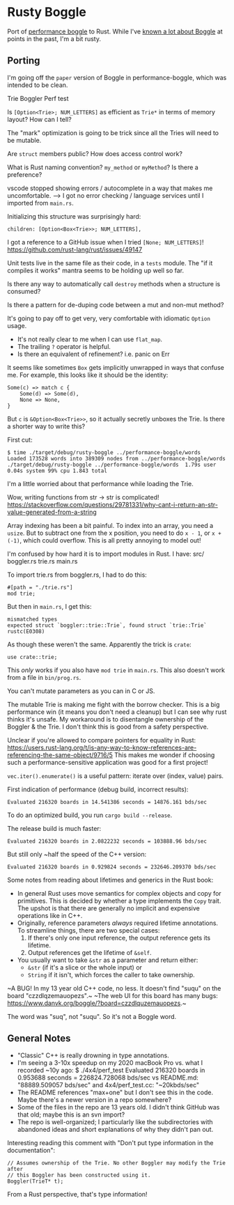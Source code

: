 # Rusty Boggle

Port of [performance boggle][1] to Rust. While I've [known a lot about Boggle][2] at points in the past, I'm a bit rusty.

## Porting

I'm going off the `paper` version of Boggle in performance-boggle, which was intended to be clean.

Trie
Boggler
Perf test

Is `[Option<Trie>; NUM_LETTERS]` as efficient as `Trie*` in terms of memory layout? How can I tell?

The "mark" optimization is going to be trick since all the Tries will need to be mutable.

Are `struct` members public? How does access control work?

What is Rust naming convention? `my_method` or `myMethod`? Is there a preference?

vscode stopped showing errors / autocomplete in a way that makes me uncomfortable.
--> I got no error checking / language services until I imported from `main.rs`.

Initializing this structure was surprisingly hard:

    children: [Option<Box<Trie>>; NUM_LETTERS],

I got a reference to a GitHub issue when I tried `[None; NUM_LETTERS]`!
https://github.com/rust-lang/rust/issues/49147

Unit tests live in the same file as their code, in a `tests` module.
The "if it compiles it works" mantra seems to be holding up well so far.

Is there any way to automatically call `destroy` methods when a structure is consumed?

Is there a pattern for de-duping code between a mut and non-mut method?

It's going to pay off to get very, very comfortable with idiomatic `Option` usage.
- It's not really clear to me when I can use `flat_map`.
- The trailing `?` operator is helpful.
- Is there an equivalent of refinement? i.e. panic on Err

It seems like sometimes `Box` gets implicitly unwrapped in ways that confuse me.
For example, this looks like it should be the identity:

    Some(c) => match c {
        Some(d) => Some(d),
        None => None,
    }

But `c` is `&Option<Box<Trie>>`, so it actually secretly unboxes the Trie.
Is there a shorter way to write this?

First cut:

    $ time ./target/debug/rusty-boggle ../performance-boggle/words
    Loaded 173528 words into 389309 nodes from ../performance-boggle/words
    ./target/debug/rusty-boggle ../performance-boggle/words  1.79s user 0.04s system 99% cpu 1.843 total

I'm a little worried about that performance while loading the Trie.

Wow, writing functions from str -> str is complicated!
https://stackoverflow.com/questions/29781331/why-cant-i-return-an-str-value-generated-from-a-string

Array indexing has been a bit painful. To index into an array, you need a `usize`.
But to subtract one from the x position, you need to do `x - 1`, or `x + (-1)`, which could overflow.
This is all pretty annoying to model out!

I'm confused by how hard it is to import modules in Rust.
I have:
src/
  boggler.rs
  trie.rs
  main.rs

To import trie.rs from boggler.rs, I had to do this:

    #[path = "./trie.rs"]
    mod trie;

But then in `main.rs`, I get this:

    mismatched types
    expected struct `boggler::trie::Trie`, found struct `trie::Trie` rustc(E0308)

As though these weren't the same. Apparently the trick is `crate`:

    use crate::trie;

This _only_ works if you also have `mod trie` in `main.rs`.
This also doesn't work from a file in `bin/prog.rs`.

You can't mutate parameters as you can in C or JS.

The mutable Trie is making me fight with the borrow checker.
This is a big performance win (it means you don't need a cleanup) but I can see why rust thinks it's unsafe.
My workaround is to disentangle ownership of the Boggler & the Trie.
I don't think this is good from a safety perspective.

Unclear if you're allowed to compare pointers for equality in Rust:
https://users.rust-lang.org/t/is-any-way-to-know-references-are-referencing-the-same-object/9716/5
This makes me wonder if choosing such a performance-sensitive application was good for a first project!

`vec.iter().enumerate()` is a useful pattern: iterate over (index, value) pairs.

First indication of performance (debug build, incorrect results):

    Evaluated 216320 boards in 14.541386 seconds = 14876.161 bds/sec

To do an optimized build, you run `cargo build --release`.

The release build is much faster:

    Evaluated 216320 boards in 2.0822232 seconds = 103888.96 bds/sec

But still only ~half the speed of the C++ version:

    Evaluated 216320 boards in 0.929824 seconds = 232646.209370 bds/sec

Some notes from reading about lifetimes and generics in the Rust book:

- In general Rust uses move semantics for complex objects and copy for primitives.
  This is decided by whether a type implements the `Copy` trait.
  The upshot is that there are generally no implicit and expensive operations like in C++.
- Originally, reference parameters _always_ required lifetime annotations.
  To streamline things, there are two special cases:
  1. If there's only one input reference, the output reference gets its lifetime.
  2. Output references get the lifetime of `&self`.
- You usually want to take `&str` as a parameter and return either:
  - `&str` (if it's a slice or the whole input) or
  - `String` if it isn't, which forces the caller to take ownership.

~A BUG! In my 13 year old C++ code, no less. It doesn't find "suqu" on the board "czzdlqzemauopezs".~
~The web UI for this board has many bugs: <https://www.danvk.org/boggle/?board=czzdlquzemauopezs>.~

The word was "suq", not "suqu". So it's not a Boggle word.

## General Notes

- "Classic" C++ is really drowning in type annotations.
- I'm seeing a 3-10x speedup on my 2020 macBook Pro vs. what I recorded ~10y ago:
  $ ./4x4/perf_test
  Evaluated 216320 boards in 0.953688 seconds = 226824.728068 bds/sec
  vs README.md: "88889.509057 bds/sec"
  and 4x4/perf_test.cc: "~20kbds/sec"
- The README references "max+one" but I don't see this in the code.
  Maybe there's a newer version in a repo somewhere?
- Some of the files in the repo are 13 years old.
  I didn't think GitHub was that old; maybe this is an svn import?
- The repo is well-organized; I particularly like the subdirectories with abandoned ideas and short explanations of why they didn't pan out.

Interesting reading this comment with "Don't put type information in the documentation":

    // Assumes ownership of the Trie. No other Boggler may modify the Trie after
    // this Boggler has been constructed using it.
    Boggler(TrieT* t);

From a Rust perspective, that's type information!

[1]: https://github.com/danvk/performance-boggle
[2]: http://www.danvk.org/wp/category/boggle/
